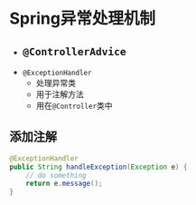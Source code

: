 # Spring异常处理机制

- `@ControllerAdvice`
  - 
- `@ExceptionHandler`
  - 处理异常类
  - 用于注解方法
  - 用在`@Controller`类中



## 添加注解

```java
@ExceptionHandler
public String handleException(Exception e) {
    // do something
    return e.message();
}
```


